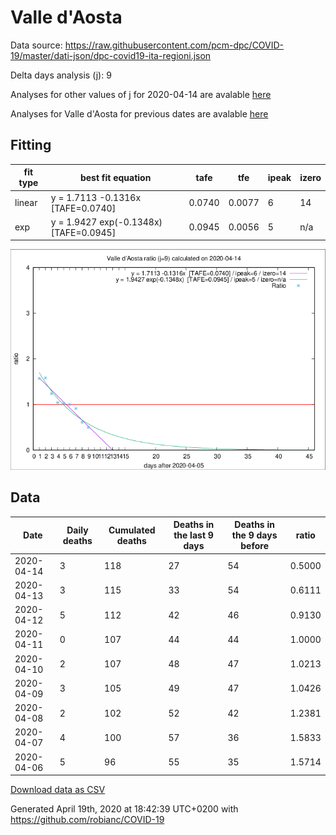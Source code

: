 # Valle d'Aosta

Data source: https://raw.githubusercontent.com/pcm-dpc/COVID-19/master/dati-json/dpc-covid19-ita-regioni.json

Delta days analysis (j): 9

Analyses for other values of j for 2020-04-14 are avalable [here](../2020-04-14/README.md)

Analyses for Valle d'Aosta for previous dates are avalable [here](../README.md)

## Fitting 
|fit type|best fit equation|tafe|tfe|ipeak|izero|
|-------|-----|--------|------|---|---|
|linear|y = 1.7113 -0.1316x  [TAFE=0.0740]|0.0740|0.0077|6|14|
|exp|y = 1.9427 exp(-0.1348x)  [TAFE=0.0945]|0.0945|0.0056|5|n/a|

![Plot](COVID-19_valle_d'aosta_j9_2020-04-14.png)

## Data
|Date|Daily deaths|Cumulated deaths|Deaths in the last 9 days|Deaths in the 9 days before|ratio|
|----|----------|-----------|-------|--------------------|-----|
|2020-04-14|3|118|27|54|0.5000|
|2020-04-13|3|115|33|54|0.6111|
|2020-04-12|5|112|42|46|0.9130|
|2020-04-11|0|107|44|44|1.0000|
|2020-04-10|2|107|48|47|1.0213|
|2020-04-09|3|105|49|47|1.0426|
|2020-04-08|2|102|52|42|1.2381|
|2020-04-07|4|100|57|36|1.5833|
|2020-04-06|5|96|55|35|1.5714|

[Download data as CSV](COVID-19_valle_d'aosta_j9_2020-04-14.csv)

Generated April 19th, 2020 at 18:42:39 UTC+0200 with https://github.com/robianc/COVID-19

